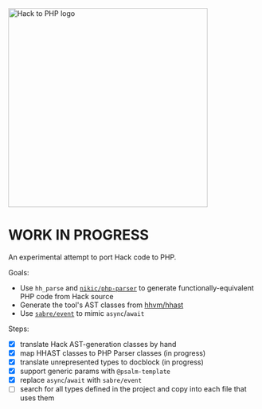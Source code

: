 <img src="https://raw.githubusercontent.com/psalm/hack-to-php/master/hacktophp.png" alt="Hack to PHP logo" width="400px" />

# WORK IN PROGRESS

An experimental attempt to port Hack code to PHP.

Goals:

 - Use `hh_parse` and [`nikic/php-parser`](https://github.com/nikic/php-parser) to generate functionally-equivalent PHP code from Hack source
 - Generate the tool's AST classes from [hhvm/hhast](https://github.com/hhvm/hhast)
 - Use [`sabre/event`](https://github.com/sabre/event) to mimic `async`/`await`

Steps:
 - [x] translate Hack AST-generation classes by hand
 - [x] map HHAST classes to PHP Parser classes (in progress)
 - [x] translate unrepresented types to docblock (in progress)
 - [x] support generic params with `@psalm-template`
 - [x] replace `async`/`await` with `sabre/event`
 - [ ] search for all types defined in the project and copy into each file that uses them
